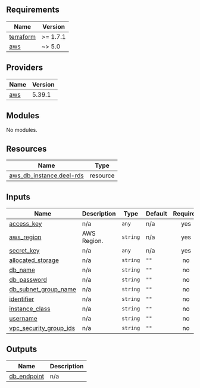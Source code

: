 <!-- BEGIN_TF_DOCS -->
## Requirements

| Name | Version |
|------|---------|
| <a name="requirement_terraform"></a> [terraform](#requirement\_terraform) | >= 1.7.1 |
| <a name="requirement_aws"></a> [aws](#requirement\_aws) | ~> 5.0 |

## Providers

| Name | Version |
|------|---------|
| <a name="provider_aws"></a> [aws](#provider\_aws) | 5.39.1 |

## Modules

No modules.

## Resources

| Name | Type |
|------|------|
| [aws_db_instance.deel-rds](https://registry.terraform.io/providers/hashicorp/aws/latest/docs/resources/db_instance) | resource |

## Inputs

| Name | Description | Type | Default | Required |
|------|-------------|------|---------|:--------:|
| <a name="input_access_key"></a> [access\_key](#input\_access\_key) | n/a | `any` | n/a | yes |
| <a name="input_aws_region"></a> [aws\_region](#input\_aws\_region) | AWS Region. | `string` | n/a | yes |
| <a name="input_secret_key"></a> [secret\_key](#input\_secret\_key) | n/a | `any` | n/a | yes |
| <a name="input_allocated_storage"></a> [allocated\_storage](#input\_allocated\_storage) | n/a | `string` | `""` | no |
| <a name="input_db_name"></a> [db\_name](#input\_db\_name) | n/a | `string` | `""` | no |
| <a name="input_db_password"></a> [db\_password](#input\_db\_password) | n/a | `string` | `""` | no |
| <a name="input_db_subnet_group_name"></a> [db\_subnet\_group\_name](#input\_db\_subnet\_group\_name) | n/a | `string` | `""` | no |
| <a name="input_identifier"></a> [identifier](#input\_identifier) | n/a | `string` | `""` | no |
| <a name="input_instance_class"></a> [instance\_class](#input\_instance\_class) | n/a | `string` | `""` | no |
| <a name="input_username"></a> [username](#input\_username) | n/a | `string` | `""` | no |
| <a name="input_vpc_security_group_ids"></a> [vpc\_security\_group\_ids](#input\_vpc\_security\_group\_ids) | n/a | `string` | `""` | no |

## Outputs

| Name | Description |
|------|-------------|
| <a name="output_db_endpoint"></a> [db\_endpoint](#output\_db\_endpoint) | n/a |
<!-- END_TF_DOCS -->